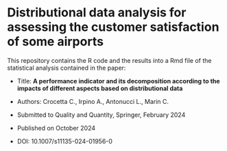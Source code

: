 # Distributional data analysis for assessing the customer satisfaction of some airports 

This repository contains the R code and the results into a Rmd file of the statistical analysis contained in the paper:

- Title: __A performance indicator and its decomposition according to the impacts of different aspects based on distributional data__

- Authors: Crocetta C., Irpino A., Antonucci L., Marin C.

- Submitted to Quality and Quantity, Springer, February 2024 

- Published on October 2024

- DOI: 10.1007/s11135-024-01956-0
